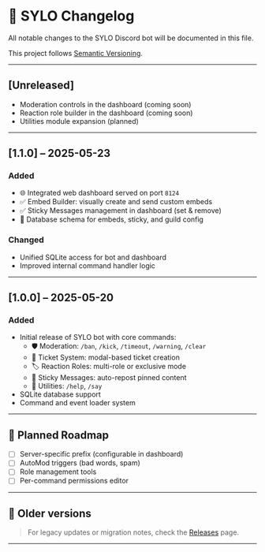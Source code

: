 # 📜 SYLO Changelog

All notable changes to the SYLO Discord bot will be documented in this file.

This project follows [Semantic Versioning](https://semver.org/).

---

## [Unreleased]
- Moderation controls in the dashboard (coming soon)
- Reaction role builder in the dashboard (coming soon)
- Utilities module expansion (planned)

---

## [1.1.0] – 2025-05-23
### Added
- 🌐 Integrated web dashboard served on port `8124`
- ✅ Embed Builder: visually create and send custom embeds
- ✅ Sticky Messages management in dashboard (set & remove)
- 📁 Database schema for embeds, sticky, and guild config

### Changed
- Unified SQLite access for bot and dashboard
- Improved internal command handler logic

---

## [1.0.0] – 2025-05-20
### Added
- Initial release of SYLO bot with core commands:
  - 🛡️ Moderation: `/ban`, `/kick`, `/timeout`, `/warning`, `/clear`
  - 🎫 Ticket System: modal-based ticket creation
  - 🏷️ Reaction Roles: multi-role or exclusive mode
  - 📌 Sticky Messages: auto-repost pinned content
  - 🔧 Utilities: `/help`, `/say`
- SQLite database support
- Command and event loader system

---

## 📅 Planned Roadmap

- [ ] Server-specific prefix (configurable in dashboard)
- [ ] AutoMod triggers (bad words, spam)
- [ ] Role management tools
- [ ] Per-command permissions editor

---

## 📁 Older versions

> For legacy updates or migration notes, check the [Releases](https://github.com/yourusername/sylo-bot/releases) page.

---

